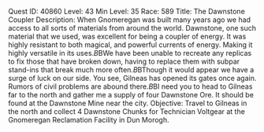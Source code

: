 Quest ID: 40860
Level: 43
Min Level: 35
Race: 589
Title: The Dawnstone Coupler
Description: When Gnomeregan was built many years ago we had access to all sorts of materials from around the world. Dawnstone, one such material that we used, was excellent for being a coupler of energy. It was highly resistant to both magical, and powerful currents of energy. Making it highly versatile in its uses.$B$BWe have been unable to recreate any replicas to fix those that have broken down, having to replace them with subpar stand-ins that break much more often.$B$BThough it would appear we have a surge of luck on our side. You see, Gilneas has opened its gates once again. Rumors of civil problems are abound there.$B$BI need you to head to Gilneas far to the north and gather me a supply of four Dawnstone Ore. It should be found at the Dawnstone Mine near the city.
Objective: Travel to Gilneas in the north and collect 4 Dawnstone Chunks for Technician Voltgear at the Gnomeregan Reclamation Facility in Dun Morogh.
